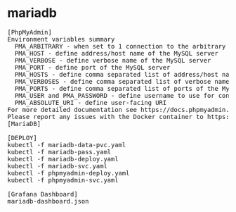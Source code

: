# mariadb
<pre>
[PhpMyAdmin]
Environment variables summary
  PMA_ARBITRARY - when set to 1 connection to the arbitrary server will be allowed
  PMA_HOST - define address/host name of the MySQL server
  PMA_VERBOSE - define verbose name of the MySQL server
  PMA_PORT - define port of the MySQL server
  PMA_HOSTS - define comma separated list of address/host names of the MySQL servers
  PMA_VERBOSES - define comma separated list of verbose names of the MySQL servers
  PMA_PORTS - define comma separated list of ports of the MySQL servers
  PMA_USER and PMA_PASSWORD - define username to use for config authentication method
  PMA_ABSOLUTE_URI - define user-facing URI
For more detailed documentation see https://docs.phpmyadmin.net/en/latest/setup.html#installing-using-docker
Please report any issues with the Docker container to https://github.com/phpmyadmin/docker/issues
[MariaDB]

[DEPLOY]
kubectl -f mariadb-data-pvc.yaml
kubectl -f mariadb-pass.yaml
kubectl -f mariadb-deploy.yaml
kubectl -f mariadb-svc.yaml
kubectl -f phpmyadmin-deploy.yaml
kubectl -f phpmyadmin-svc.yaml 

[Grafana Dashboard]
mariadb-dashboard.json
</pre>
